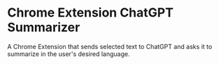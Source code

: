 # Chrome Extension ChatGPT Summarizer
A Chrome Extension that sends selected text to ChatGPT and asks it to summarize in the user's desired language.
